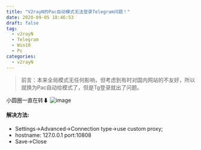 ```yaml
---
title: "V2rayN的Pac自动模式无法登录Telegram问题！"
date: 2020-09-05 18:46:53
draft: false
tag:
  - v2rayN
  - Telegram
  - Win10
  - Pc
categories:
  - v2rayN
---
```


> 前言：本来全局模式无任何影响，但考虑到有时对国内网站的不友好，所以就换为Pac自动给模式了，但是Tg登录就出了问题。

小圆圈一直在转⬇
![image](//tva4.sinaimg.cn/large/006WrmUrgy1goew1xaj0yj30lq0i9t8w.jpg)

#### 解决方法:
- Settings→Advanced→Connection type→use custom proxy;
- hostname: 127.0.0.1 port:10808
- Save→Close